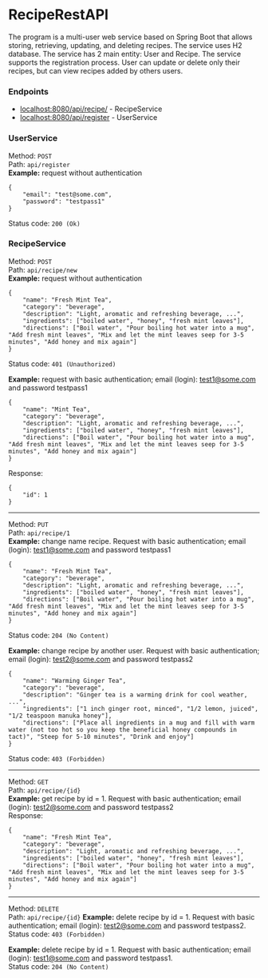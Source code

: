 # RecipeRestAPI
The program is a multi-user web service based on Spring Boot that allows storing, retrieving, updating, and deleting recipes. The service uses H2 database.
The service has 2 main entity: User and Recipe. The service supports the registration process. User can update or delete only their recipes, but can view recipes added by others users.  
### Endpoints
* [localhost:8080/api/recipe/]() - RecipeService
* [localhost:8080/api/register]() - UserService

### UserService

Method: `POST`  
Path: `api/register`  
**Example:** request without authentication

    {
        "email": "test@some.com",
        "password": "testpass1"
    }

Status code: `200 (Ok)`

### RecipeService

Method: `POST`  
Path: `api/recipe/new`  
**Example:** request without authentication

    {
        "name": "Fresh Mint Tea",
        "category": "beverage",
        "description": "Light, aromatic and refreshing beverage, ...",
        "ingredients": ["boiled water", "honey", "fresh mint leaves"],
        "directions": ["Boil water", "Pour boiling hot water into a mug", "Add fresh mint leaves", "Mix and let the mint leaves seep for 3-5 minutes", "Add honey and mix again"]
    }
Status code: `401 (Unauthorized)`

**Example:** request with basic authentication; email (login): test1@some.com and password testpass1

    {
        "name": "Mint Tea",
        "category": "beverage",
        "description": "Light, aromatic and refreshing beverage, ...",
        "ingredients": ["boiled water", "honey", "fresh mint leaves"],
        "directions": ["Boil water", "Pour boiling hot water into a mug", "Add fresh mint leaves", "Mix and let the mint leaves seep for 3-5 minutes", "Add honey and mix again"]
    }
Response:
    
    {
        "id": 1
    }
***
Method: `PUT`  
Path: `api/recipe/1`  
**Example:** change name recipe. Request with basic authentication; email (login): test1@some.com and password testpass1

    {
        "name": "Fresh Mint Tea",
        "category": "beverage",
        "description": "Light, aromatic and refreshing beverage, ...",
        "ingredients": ["boiled water", "honey", "fresh mint leaves"],
        "directions": ["Boil water", "Pour boiling hot water into a mug", "Add fresh mint leaves", "Mix and let the mint leaves seep for 3-5 minutes", "Add honey and mix again"]
    }
Status code: `204 (No Content)`

**Example:** change recipe by another user. Request with basic authentication; email (login): test2@some.com and password testpass2

    {
        "name": "Warming Ginger Tea",
        "category": "beverage",
        "description": "Ginger tea is a warming drink for cool weather, ...",
        "ingredients": ["1 inch ginger root, minced", "1/2 lemon, juiced", "1/2 teaspoon manuka honey"],
        "directions": ["Place all ingredients in a mug and fill with warm water (not too hot so you keep the beneficial honey compounds in tact)", "Steep for 5-10 minutes", "Drink and enjoy"]
    }
Status code: `403 (Forbidden)`
***
Method: `GET`  
Path: `api/recipe/{id}`  
**Example:** get recipe by id = 1. Request with basic authentication; email (login): test2@some.com and password testpass2  
Response:

    {
        "name": "Fresh Mint Tea",
        "category": "beverage",
        "description": "Light, aromatic and refreshing beverage, ...",
        "ingredients": ["boiled water", "honey", "fresh mint leaves"],
        "directions": ["Boil water", "Pour boiling hot water into a mug", "Add fresh mint leaves", "Mix and let the mint leaves seep for 3-5 minutes", "Add honey and mix again"]
    }
***
Method: `DELETE`  
Path: `api/recipe/{id}`
**Example:** delete recipe by id = 1. Request with basic authentication; email (login): test2@some.com and password testpass2.  
Status code: `403 (Forbidden)`

**Example:** delete recipe by id = 1. Request with basic authentication; email (login): test1@some.com and password testpass1.  
Status code: `204 (No Content)`
